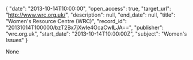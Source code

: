 {
  "date": "2013-10-14T10:00:00", 
  "open_access": true, 
  "target_url": "http://www.wrc.org.uk/", 
  "description": null, 
  "end_date": null, 
  "title": "Women's Resource Centre (WRC)", 
  "record_id": "20131014T100000/bzT2Bx7jXwle4OcaCwILJA==", 
  "publisher": "wrc.org.uk", 
  "start_date": "2013-10-14T10:00:00Z", 
  "subject": "Women's Issues"
}

None
